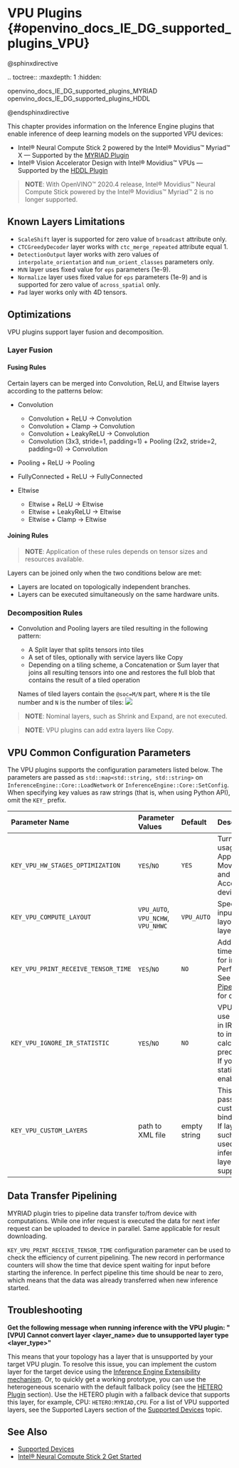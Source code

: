 # VPU Plugins {#openvino_docs_IE_DG_supported_plugins_VPU}

@sphinxdirective

.. toctree::
   :maxdepth: 1
   :hidden:
   
   openvino_docs_IE_DG_supported_plugins_MYRIAD
   openvino_docs_IE_DG_supported_plugins_HDDL
    
@endsphinxdirective

This chapter provides information on the Inference Engine plugins that enable inference of deep learning models on the supported VPU devices:

* Intel® Neural Compute Stick 2 powered by the Intel® Movidius™ Myriad™ X — Supported by the [MYRIAD Plugin](MYRIAD.md)
* Intel® Vision Accelerator Design with Intel® Movidius™ VPUs — Supported by the [HDDL Plugin](HDDL.md)

> **NOTE**: With OpenVINO™ 2020.4 release, Intel® Movidius™ Neural Compute Stick powered by the Intel® Movidius™ Myriad™ 2 is no longer supported.

## Known Layers Limitations

* `ScaleShift` layer is supported for zero value of `broadcast` attribute only.
* `CTCGreedyDecoder` layer works with `ctc_merge_repeated` attribute equal 1.
* `DetectionOutput` layer works with zero values of `interpolate_orientation` and `num_orient_classes` parameters only.
* `MVN` layer uses fixed value for `eps` parameters (1e-9).
* `Normalize` layer uses fixed value for `eps` parameters (1e-9) and is supported for zero value of `across_spatial` only.
* `Pad` layer works only with 4D tensors.

## Optimizations

VPU plugins support layer fusion and decomposition.

### Layer Fusion 

#### Fusing Rules

Certain layers can be merged into Convolution, ReLU, and Eltwise layers according to the patterns below:

- Convolution
    - Convolution + ReLU → Convolution
    - Convolution + Clamp → Convolution
    - Convolution + LeakyReLU → Convolution
    - Convolution (3x3, stride=1, padding=1) + Pooling (2x2, stride=2, padding=0) → Convolution

- Pooling + ReLU → Pooling

- FullyConnected + ReLU → FullyConnected

- Eltwise
    - Eltwise + ReLU → Eltwise
    - Eltwise + LeakyReLU → Eltwise
    - Eltwise + Clamp → Eltwise

#### Joining Rules

> **NOTE**: Application of these rules depends on tensor sizes and resources available.

Layers can be joined only when the two conditions below are met:
- Layers are located on topologically independent branches. 
- Layers can be executed simultaneously on the same hardware units.

### Decomposition Rules 

- Convolution and Pooling layers are tiled resulting in the following pattern:
    - A Split layer that splits tensors into tiles
    - A set of tiles, optionally with service layers like Copy
    - Depending on a tiling scheme, a Concatenation or Sum layer that joins all resulting tensors into one and restores the full blob that contains the result of a tiled operation

    Names of tiled layers contain the `@soc=M/N` part, where `M` is the tile number and `N` is the number of tiles:
    ![](../img/yolo_tiny_v1.png)

> **NOTE**: Nominal layers, such as Shrink and Expand, are not executed.

> **NOTE**: VPU plugins can add extra layers like Copy.


## VPU Common Configuration Parameters

The VPU plugins supports the configuration parameters listed below.
The parameters are passed as `std::map<std::string, std::string>` on `InferenceEngine::Core::LoadNetwork`
or `InferenceEngine::Core::SetConfig`.
When specifying key values as raw strings (that is, when using Python API), omit the `KEY_` prefix.

| Parameter Name                      | Parameter Values                       | Default    | Description                                                     |
| :---                                | :---                                   | :---       | :---                                                            |
| `KEY_VPU_HW_STAGES_OPTIMIZATION`    | `YES`/`NO`                             | `YES`      | Turn on HW stages usage<br /> Applicable for Intel Movidius Myriad X and Intel Vision Accelerator Design devices only.   |
| `KEY_VPU_COMPUTE_LAYOUT`            | `VPU_AUTO`, `VPU_NCHW`, `VPU_NHWC`     | `VPU_AUTO` | Specify internal input and output layouts for network layers.    |
| `KEY_VPU_PRINT_RECEIVE_TENSOR_TIME` | `YES`/`NO`                             | `NO`       | Add device-side time spent waiting for input to PerformanceCounts.<br />See <a href="#VPU_DATA_TRANSFER_PIPELINING">Data Transfer Pipelining</a> section for details. |
| `KEY_VPU_IGNORE_IR_STATISTIC`       | `YES`/`NO`                             | `NO`       | VPU plugin could use statistic present in IR in order to try to improve calculations precision.<br /> If you don't want statistic to be used enable this option. |
| `KEY_VPU_CUSTOM_LAYERS`             | path to XML file                       | empty string | This option allows to pass XML file with custom layers binding.<br />If layer is present in such file, it would be used during inference even if the layer is natively supported.    |


## Data Transfer Pipelining <a name="VPU_DATA_TRANSFER_PIPELINING">&nbsp;</a>

MYRIAD plugin tries to pipeline data transfer to/from device with computations.
While one infer request is executed the data for next infer request can be uploaded to device in parallel.
Same applicable for result downloading.

`KEY_VPU_PRINT_RECEIVE_TENSOR_TIME` configuration parameter can be used to check the efficiency of current pipelining.
The new record in performance counters will show the time that device spent waiting for input before starting the inference.
In perfect pipeline this time should be near to zero, which means that the data was already transferred when new inference started.

## Troubleshooting

**Get the following message when running inference with the VPU plugin: "[VPU] Cannot convert layer <layer_name> due to unsupported layer type <layer_type>"**

This means that your topology has a layer that is unsupported by your target VPU plugin. To resolve this issue, you can implement the custom layer for the target device using the [Inference Engine Extensibility mechanism](../Extensibility_DG/Intro.md). Or, to quickly get a working prototype, you can use the heterogeneous scenario with the default fallback policy (see the [HETERO Plugin](HETERO.md) section). Use the HETERO plugin with a fallback device that supports this layer, for example, CPU: `HETERO:MYRIAD,CPU`.
For a list of VPU supported layers, see the Supported Layers section of the [Supported Devices](Supported_Devices.md) topic.


## See Also

* [Supported Devices](Supported_Devices.md)
* [Intel® Neural Compute Stick 2 Get Started](https://software.intel.com/en-us/neural-compute-stick/get-started)
